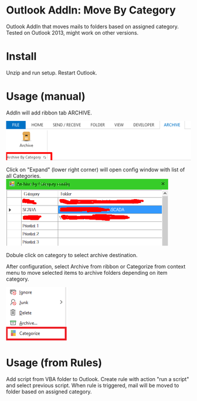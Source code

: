 # Outlook AddIn: Move By Category
Outlook AddIn that moves mails to folders based on assigned category.
Tested on Outlook 2013, might work on other versions.

# Install
Unzip and run setup.
Restart Outlook.

# Usage (manual)
AddIn will add ribbon tab ARCHIVE.

![Alt text](/img/ribbon.png?raw=true "Ribbon")

Click on "Expand" (lower right corner) will open config window with list of all Categories.
![Alt text](/img/config.png "Config")

Dobule click on category to select archive destination.

After configuration, select Archive from ribbon or Categorize from context menu to move selected items to archive folders depending on item category.

![Alt text](/img/context.png?raw=true "Context menu")

# Usage (from Rules)
Add script from VBA folder to Outlook.
Create rule with action "run a script" and select previous script.
When rule is triggered, mail will be moved to folder based on assigned category.
